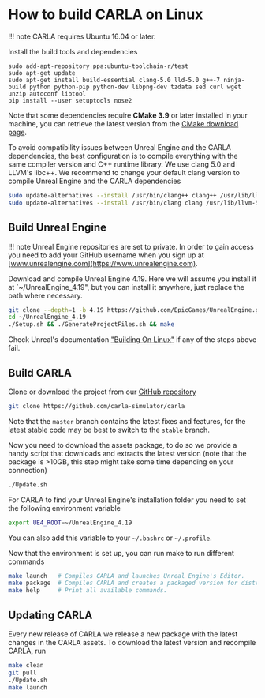<h1>How to build CARLA on Linux</h1>

!!! note
    CARLA requires Ubuntu 16.04 or later.

Install the build tools and dependencies

```
sudo add-apt-repository ppa:ubuntu-toolchain-r/test
sudo apt-get update
sudo apt-get install build-essential clang-5.0 lld-5.0 g++-7 ninja-build python python-pip python-dev libpng-dev tzdata sed curl wget unzip autoconf libtool
pip install --user setuptools nose2
```

Note that some dependencies require **CMake 3.9** or later installed in your
machine, you can retrieve the latest version from the
[CMake download page][cmakelink].

To avoid compatibility issues between Unreal Engine and the CARLA dependencies,
the best configuration is to compile everything with the same compiler version
and C++ runtime library. We use clang 5.0 and LLVM's libc++. We recommend to
change your default clang version to compile Unreal Engine and the CARLA
dependencies

```sh
sudo update-alternatives --install /usr/bin/clang++ clang++ /usr/lib/llvm-5.0/bin/clang++ 101
sudo update-alternatives --install /usr/bin/clang clang /usr/lib/llvm-5.0/bin/clang 101
```

[cmakelink]: https://cmake.org/download/

Build Unreal Engine
-------------------

!!! note
    Unreal Engine repositories are set to private. In order to gain access you
    need to add your GitHub username when you sign up at
    [www.unrealengine.com](https://www.unrealengine.com).

Download and compile Unreal Engine 4.19. Here we will assume you install it at
`~/UnrealEngine_4.19", but you can install it anywhere, just replace the path
where necessary.

```sh
git clone --depth=1 -b 4.19 https://github.com/EpicGames/UnrealEngine.git ~/UnrealEngine_4.19
cd ~/UnrealEngine_4.19
./Setup.sh && ./GenerateProjectFiles.sh && make
```

Check Unreal's documentation
["Building On Linux"](https://wiki.unrealengine.com/Building_On_Linux) if any of
the steps above fail.

Build CARLA
-----------

Clone or download the project from our
[GitHub repository](https://github.com/carla-simulator/carla)

```sh
git clone https://github.com/carla-simulator/carla
```

Note that the `master` branch contains the latest fixes and features, for the
latest stable code may be best to switch to the `stable` branch.

Now you need to download the assets package, to do so we provide a handy script
that downloads and extracts the latest version (note that the package is >10GB,
this step might take some time depending on your connection)

```sh
./Update.sh
```

For CARLA to find your Unreal Engine's installation folder you need to set the
following environment variable

```sh
export UE4_ROOT=~/UnrealEngine_4.19
```

You can also add this variable to your `~/.bashrc` or `~/.profile`.

Now that the environment is set up, you can run make to run different commands

```sh
make launch   # Compiles CARLA and launches Unreal Engine's Editor.
make package  # Compiles CARLA and creates a packaged version for distribution.
make help     # Print all available commands.
```

Updating CARLA
--------------

Every new release of CARLA we release a new package with the latest changes in
the CARLA assets. To download the latest version and recompile CARLA, run

```sh
make clean
git pull
./Update.sh
make launch
```
